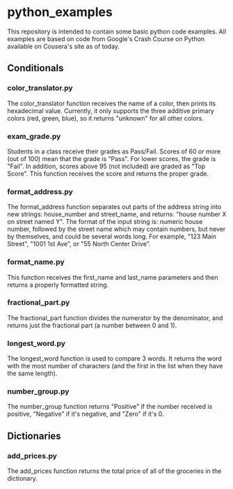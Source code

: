 # python_examples
This repository is intended to contain some basic python code examples. All
examples are based on code from Google's Crash Course on Python available
on Cousera's site as of today.

## Conditionals

### color_translator.py
The color_translator function receives the name of a color, then prints its
hexadecimal value.  Currently, it only supports the three additive primary
colors (red, green, blue), so it returns "unknown" for all other colors.

### exam_grade.py
Students in a class receive their grades as Pass/Fail. Scores of 60 or more
(out of 100) mean that the grade is "Pass". For lower scores, the grade is
"Fail". In addition, scores above 95 (not included) are graded as "Top Score".
This function receives the score and returns the proper grade.

### format_address.py
The format_address function separates out parts of the address string into
new strings: house_number and street_name, and returns: "house number X on
street named Y". The format of the input string is: numeric house number,
followed by the street name which may contain numbers, but never by
themselves, and could be several words long. For example, "123 Main Street",
"1001 1st Ave", or "55 North Center Drive".

### format_name.py
This function receives the first_name and last_name parameters and then returns
a properly formatted string.

### fractional_part.py
The fractional_part function divides the numerator by the denominator, and
returns just the fractional part (a number between 0 and 1).

### longest_word.py
The longest_word function is used to compare 3 words. It returns the
word with the most number of characters (and the first in the list when they
have the same length).

### number_group.py
The number_group function returns "Positive" if the number received is
positive, "Negative" if it's negative, and "Zero" if it's 0.

## Dictionaries

### add_prices.py
The add_prices function returns the total price of all of the groceries in
the  dictionary.

